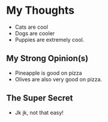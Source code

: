 # My Thoughts

* Cats are cool
* Dogs are cooler
* Puppies are extremely cool.

## My Strong Opinion(s)

* Pineapple is good on pizza
* Olives are also very good on pizza.

## The Super Secret

* Jk jk, not that easy!